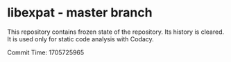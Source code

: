# libexpat - master branch

This repository contains frozen state of the repository.
Its history is cleared. It is used only for static code
analysis with Codacy.

Commit Time: 1705725965